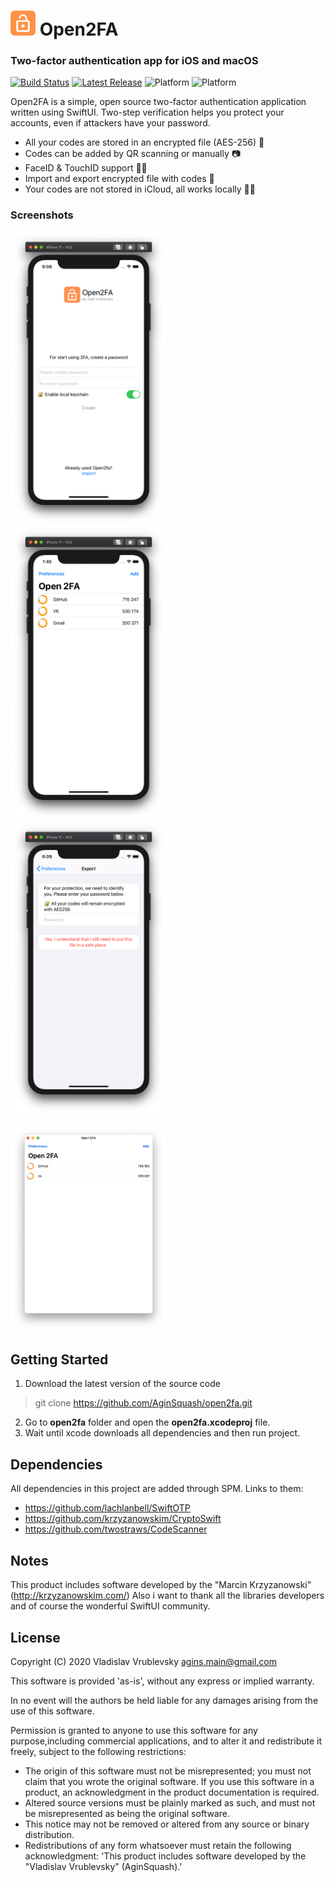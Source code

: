 
# <img src="https://github.com/AginSquash/open2fa/blob/master/open2fa_logo.png?raw=true" alt="Logo" width="40" height="40">  Open2FA

### Two-factor authentication app for iOS and macOS

[![Build Status](https://travis-ci.org/AginSquash/open2fa.svg?branch=master)](https://travis-ci.org/AginSquash/open2fa)
[![Latest Release](https://img.shields.io/github/v/release/AginSquash/open2fa)](https://github.com/AginSquash/open2fa/releases)
![Platform](https://img.shields.io/badge/iOS-14.0%2B-orange)
![Platform](https://img.shields.io/badge/macOS-11.0%2B-orange)

Open2FA is a simple, open source two-factor authentication application written using SwiftUI. Two-step verification helps you protect your accounts, even if attackers have your password.

- All your codes are stored in an encrypted file (AES-256) 🔐
- Codes can be added by QR scanning or manually  📷
- FaceID & TouchID support 👨‍🦱
- Import and export encrypted file with codes 📲
- Your codes are not stored in iCloud, all works locally 👩‍💻

### Screenshots
<img src="https://github.com/AginSquash/open2fa/blob/master/screenshots/screenshot1_0.95.png?raw=true" width="250" alt="Screenshot of the Login screen" /> &nbsp;
<img src="https://github.com/AginSquash/open2fa/blob/master/screenshots/screenshot2_1.2.1.png?raw=true" width="250" alt="Screenshot of the token list" /> &nbsp;
<img src="https://github.com/AginSquash/open2fa/blob/master/screenshots/screenshot6_0.95.png?raw=true" width="250" alt="Screenshot of the edit list" />

<img src="https://github.com/AginSquash/open2fa/blob/master/screenshots/screenshot_mac.png?raw=true" width="250" alt="Screenshot of the macOS version" /> 


## Getting Started
 1. Download the latest version of the source code
 > git clone https://github.com/AginSquash/open2fa.git
 2. Go to **open2fa** folder and open the **open2fa.xcodeproj** file.
 3. Wait until xcode downloads all dependencies and then run project.  


## Dependencies
All dependencies in this project are added through SPM. Links to them:
- https://github.com/lachlanbell/SwiftOTP
- https://github.com/krzyzanowskim/CryptoSwift
- https://github.com/twostraws/CodeScanner

## Notes
This product includes software developed by the "Marcin Krzyzanowski" (http://krzyzanowskim.com/)
Also i want to thank all the libraries developers and of course the wonderful SwiftUI community.


## License

Copyright (C) 2020 Vladislav Vrublevsky <agins.main@gmail.com>

This software is provided 'as-is', without any express or implied warranty.

In no event will the authors be held liable for any damages arising from the use of this software.

Permission is granted to anyone to use this software for any purpose,including commercial applications, and to alter it and redistribute it freely, subject to the following restrictions:

- The origin of this software must not be misrepresented; you must not claim that you wrote the original software. If you use this software in a product, an acknowledgment in the product documentation is required.
- Altered source versions must be plainly marked as such, and must not be misrepresented as being the original software.
- This notice may not be removed or altered from any source or binary distribution.
- Redistributions of any form whatsoever must retain the following acknowledgment: 'This product includes software developed by the "Vladislav Vrublevsky" (AginSquash).'
